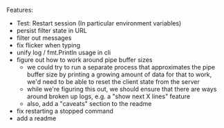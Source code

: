 Features:

- Test: Restart session (In particular environment variables)
- persist filter state in URL
- filter out messages
- fix flicker when typing
- unify log / fmt.Println usage in cli
- figure out how to work around pipe buffer sizes
  - we could try to run a separate process that approximates the pipe buffer size by printing a growing amount of data
    for that to work, we'd need to be able to reset the client state from the server
  - while we're figuring this out, we should ensure that there are ways around broken up logs, e.g. a "show next X lines" feature
  - also, add a "caveats" section to the readme
- fix restarting a stopped command
- add a readme
